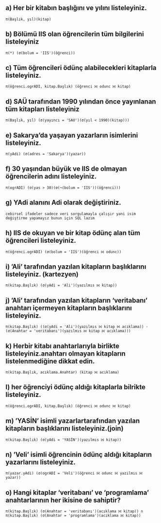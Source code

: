 ## a) Her bir kitabın başlığını ve yılını listeleyiniz.

    π(Başlık, yıl)(kitap)

## b) Bölümü IIS olan öğrencilerin tüm bilgilerini listeleyiniz

    π(*) (σ(bolum = 'IIS')(öğrenci))

## c) Tüm öğrencileri ödünç alabilecekleri kitaplarla listeleyiniz.

    π(öğrenci.ogrADI, kitap.Başlık) (öğrenci ⨝ odunc ⨝ kitap)

## d) SAÜ tarafından 1990 yılından önce yayınlanan tüm kitapları listeleyiniz

    π(Başlık, yıl) (σ(yayıncı = 'SAÜ')(σ(yıl < 1990)(kitap)))

## e) Sakarya’da yaşayan yazarların isimlerini listeleyiniz.

    π(yAdi) (σ(adres = 'Sakarya')(yazar))

## f) 30 yaşından büyük ve IIS de olmayan öğrencilerin adını listeleyiniz.

    π(ogrADI) (σ(yas > 30)(σ(¬(bolum = 'IIS'))(öğrenci)))

## g) YAdi alanını Adi olarak değiştiriniz.

    cebirsel ifadeler sadece veri sorgulamayla çalışır yani isim değiştirme yapamayız bunun için SQL lazım 

## h) IIS de okuyan ve bir kitap ödünç alan tüm öğrencileri listeleyiniz.

    π(öğrenci.ogrADI) (σ(bolum = 'IIS')(öğrenci ⨝ odunc))

## i) ’Ali’ tarafından yazılan kitapların başlıklarını listeleyiniz. (kartezyen)

    π(kitap.Başlık) (σ(yAdi = 'Ali')(yazılmıs ⨝ kitap))

## j) ’Ali’ tarafından yazılan kitapların ‘veritabanı’ anahtarı içermeyen kitapların başlıklarını listeleyiniz.

    π(kitap.Başlık) ((σ(yAdi = 'Ali')(yazılmıs ⨝ kitap ⨝ acıklama)) - (σ(Anahtar = 'veritabanı')(yazılmıs ⨝ kitap ⨝ acıklama)))

## k) Herbir kitabı anahtarlarıyla birlikte listeleyiniz.anahtarı olmayan kitapların listelenmediğine dikkat edin.

    π(kitap.Başlık, acıklama.Anahtar) (kitap ⨝ acıklama)

## l) her öğrenciyi ödünç aldığı kitaplarla bilrikte listeleyiniz.

    π(öğrenci.ogrADI, kitap.Başlık) (öğrenci ⨝ odunc ⨝ kitap)

## m) ’YASİN’ isimli yazarlartarafından yazılan kitapların başlıklarını listeleyiniz.(join)

    π(kitap.Başlık) (σ(yAdi = 'YASİN')(yazılmıs ⨝ kitap))

## n) ’Veli’ isimli öğrencinin ödünç aldığı kitapların yazarlarını listeleyiniz.

    π(yazar.yAdi) (σ(ogrADI = 'Veli')(öğrenci ⨝ odunc ⨝ yazılmıs ⨝ yazar))

## o) Hangi kitaplar ‘veritabanı’ ve ‘programlama’ anahtarlarının her ikisine de sahiptir?

    π(kitap.Başlık) (σ(Anahtar = 'veritabanı')(acıklama ⨝ kitap)) ∩ π(kitap.Başlık) (σ(Anahtar = 'programlama')(acıklama ⨝ kitap))

